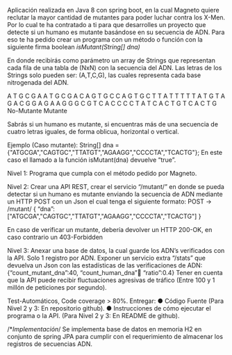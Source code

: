 Aplicación realizada en Java 8 con spring boot, en la cual Magneto quiere reclutar la mayor cantidad de mutantes para poder luchar contra los X-Men. 
Por lo cual te ha contratado a ti para que desarrolles un proyecto que detecte si un humano es mutante 
basándose en su secuencia de ADN. 
Para eso te ha pedido crear un programa con un método o función con la siguiente firma boolean *isMutant(String[] dna)*

En donde recibirás como parámetro un array de Strings que representan cada fila de una tabla 
de (NxN) con la secuencia del ADN. Las letras de los Strings solo pueden ser: (A,T,C,G), las 
cuales representa cada base nitrogenada del ADN. 

A T G C G A                 A T G C G A
C A G T G C                 C A G T G C 
T T A T T T                 T T A T G T 
A G A C G G                 A G A A G G 
G C G T C A                 C C C C T A 
T C A C T G                 T C A C T G 
No-Mutante                  Mutante


Sabrás si un humano es mutante, si encuentras más de una secuencia de cuatro letras 
iguales, de forma oblicua, horizontal o vertical. 

Ejemplo (Caso mutante):
String[] dna = {"ATGCGA","CAGTGC","TTATGT","AGAAGG","CCCCTA","TCACTG"}; 
En este caso el llamado a la función isMutant(dna) devuelve “true”. 

Nivel 1: 
Programa que cumpla con el método pedido por Magneto.

Nivel 2: 
Crear una API REST, crear el servicio “/mutant/” en donde se pueda detectar si un humano es 
mutante enviando la secuencia de ADN mediante un HTTP POST con un Json el cual tenga el 
siguiente formato: 
POST → /mutant/ 
{ 
“dna”:["ATGCGA","CAGTGC","TTATGT","AGAAGG","CCCCTA","TCACTG"] 
}

En caso de verificar un mutante, debería devolver un HTTP 200-OK, en caso contrario un 403-Forbidden 

Nivel 3:
Anexar una base de datos, la cual guarde los ADN’s verificados con la API. 
Solo 1 registro por ADN. 
Exponer un servicio extra “/stats” que devuelva un Json con las estadísticas de las 
verificaciones de ADN: {“count_mutant_dna”:40, “count_human_dna”:100: “ratio”:0.4} 
Tener en cuenta que la API puede recibir fluctuaciones agresivas de tráfico (Entre 100 y 1 millón de peticiones por segundo). 

Test-Automáticos, Code coverage > 80%. 
Entregar:
● Código Fuente (Para Nivel 2 y 3: En repositorio github). 
● Instrucciones de cómo ejecutar el programa o la API. (Para Nivel 2 y 3: En README 
de github).



/**Implementación*/
Se implementa base de datos en memoria H2 en conjunto de spring JPA para cumplir con el requerimiento de almacenar los registros de secuencias ADN.

